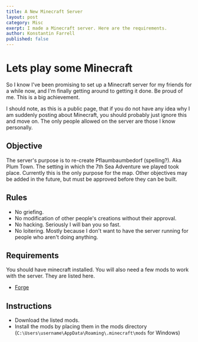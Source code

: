 ```yaml
---
title: A New Minecraft Server
layout: post
category: Misc
exerpt: I made a Minecraft server. Here are the requirements.
author: Konstantin Farrell
published: false
---
```


# Lets play some Minecraft

So I know I've been promising to set up a Minecraft server for my friends for a while now, 
and I'm finally getting around to getting it done. Be proud of me. This is a big achievement.

I should note, as this is a public page, that if you do not have any idea why I am suddenly posting
about Minecraft, you should probably just ignore this and move on. The only people allowed on the
server are those I know personally.


## Objective

The server's purpose is to re-create Pflaumbaumbedorf (spelling?). Aka Plum Town. The setting
in which the 7th Sea Adventure we played took place. Currently this is the only purpose for the map.
Other objectives may be added in the future, but must be approved before they can be built.

## Rules

- No griefing.
- No modification of other people's creations without their approval.
- No hacking. Seriously I will ban you so fast.
- No loitering. Mostly because I don't want to have the server running for people who aren't doing anything.

## Requirements

You should have minecraft installed. You will also need a few mods to work with the server. They are listed here.

- [Forge](../files/server/mods)


## Instructions

- Download the listed mods.
- Install the mods by placing them in the mods directory (`C:\Users\username\AppData\Roaming\.minecraft\mods` for Windows)
